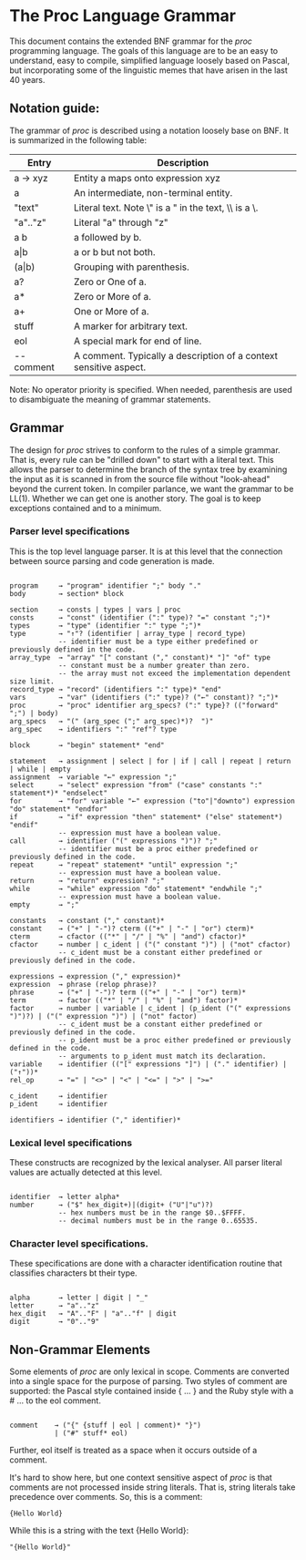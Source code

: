 # The Proc Language Grammar

This document contains the extended BNF grammar for the _proc_ programming
language. The goals of this language are to be an easy to understand,
easy to compile, simplified language loosely based on Pascal, but
incorporating some of the linguistic memes that have arisen in the last
40 years.

## Notation guide:

The grammar of *proc* is described using a notation loosely base on BNF. It
is summarized in the following table:

Entry        | Description
-------------|--------------
a &rarr; xyz | Entity a maps onto expression xyz
a            | An intermediate, non-terminal entity.
"text"       | Literal text. Note \\" is a " in the text, \\\\ is a \\.
"a".."z"     | Literal "a" through "z"
a b          | a followed by b.
a\|b         | a or b but not both.
(a\|b)       | Grouping with parenthesis.
a?           | Zero or One of a.
a\*          | Zero or More of a.
a\+          | One or More of a.
stuff        | A marker for arbitrary text.
eol          | A special mark for end of line.
-- comment   | A comment. Typically a description of a context sensitive aspect.

Note: No operator priority is specified. When needed, parenthesis are used to
disambiguate the meaning of grammar statements.

## Grammar

The design for _proc_ strives to conform to the rules of a simple grammar.
That is, every rule can be "drilled down" to start with a literal text.
This allows the parser to determine the branch of the syntax tree by
examining the input as it is scanned in from the source file without
"look-ahead" beyond the current token. In compiler parlance, we want the
grammar to be LL(1). Whether we can get one is another story. The goal
is to keep exceptions contained and to a minimum.

### Parser level specifications

This is the top level language parser. It is at this level that the connection
between source parsing and code generation is made.

<pre><code>
program     &rarr; "program" identifier ";" body "."
body        &rarr; section* block

section     &rarr; consts | types | vars | proc
consts      &rarr; "const" (identifier (":" type)? "=" constant ";")*
types       &rarr; "type" (identifier ":" type ";")*
type        &rarr; "&uarr;"? (identifier | array_type | record_type)
            -- identifier must be a type either predefined or previously defined in the code.
array_type  &rarr; "array" "[" constant ("," constant)* "]" "of" type
            -- constant must be a number greater than zero.
            -- the array must not exceed the implementation dependent size limit.
record_type &rarr; "record" (identifiers ":" type)* "end"
vars        &rarr; "var" (identifiers (":" type)? ("&larr;" constant)? ";")*
proc        &rarr; "proc" identifier arg_specs? (":" type}? (("forward" ";") | body)
arg_specs   &rarr; "(" (arg_spec (";" arg_spec)*)?  ")"
arg_spec    &rarr; identifiers ":" "ref"? type

block       &rarr; "begin" statement* "end"

statement   &rarr; assignment | select | for | if | call | repeat | return | while | empty
assignment  &rarr; variable "&larr;" expression ";"
select      &rarr; "select" expression "from" ("case" constants ":" statement*)* "endselect"
for         &rarr; "for" variable "&larr;" expression ("to"|"downto") expression "do" statement* "endfor"
if          &rarr; "if" expression "then" statement* ("else" statement*) "endif"
            -- expression must have a boolean value.
call        &rarr; identifier ("(" expressions ")")? ";"
            -- identifier must be a proc either predefined or previously defined in the code.
repeat      &rarr; "repeat" statement* "until" expression ";"
            -- expression must have a boolean value.
return      &rarr; "return" expression? ";"
while       &rarr; "while" expression "do" statement* "endwhile ";"
            -- expression must have a boolean value.
empty       &rarr; ";"

constants   &rarr; constant ("," constant)*
constant    &rarr; ("+" | "-")? cterm (("+" | "-" | "or") cterm)*
cterm       &rarr; cfactor (("*" | "/" | "%" | "and") cfactor)*
cfactor     &rarr; number | c_ident | ("(" constant ")") | ("not" cfactor)
            -- c_ident must be a constant either predefined or previously defined in the code.

expressions &rarr; expression ("," expression)*
expression  &rarr; phrase (relop phrase)?
phrase      &rarr; ("+" | "-")? term (("+" | "-" | "or") term)*
term        &rarr; factor (("*" | "/" | "%" | "and") factor)*
factor      &rarr; number | variable | c_ident | (p_ident ("(" expressions ")")?) | ("(" expression ")") | ("not" factor)
            -- c_ident must be a constant either predefined or previously defined in the code.
            -- p_ident must be a proc either predefined or previously defined in the code.
            -- arguments to p_ident must match its declaration.
variable    &rarr; identifier (("[" expressions "]") | ("." identifier) | ("&uarr;"))*
rel_op      &rarr; "=" | "<>" | "<" | "<=" | ">" | ">="

c_ident     &rarr; identifier
p_ident     &rarr; identifier

identifiers &rarr; identifier ("," identifier)*
</code></pre>

### Lexical level specifications

These constructs are recognized by the lexical analyser. All parser literal
values are actually detected at this level.

<pre><code>
identifier  &rarr; letter alpha*
number      &rarr; ("$" hex_digit+)|(digit+ ("U"|"u")?)
            -- hex numbers must be in the range $0..$FFFF.
            -- decimal numbers must be in the range 0..65535.
</code></pre>

### Character level specifications.

These specifications are done with a character identification routine that
classifies characters bt their type.

<pre><code>
alpha       &rarr; letter | digit | "_"
letter      &rarr; "a".."z"
hex_digit   &rarr; "A".."F" | "a".."f" | digit
digit       &rarr; "0".."9"
</code></pre>

## Non-Grammar Elements

Some elements of *proc* are only lexical in scope. Comments are converted into
a single space for the purpose of parsing. Two styles of comment are
supported: the Pascal style contained inside { ... } and the Ruby style
with a # ... to the eol comment.

<pre><code>
comment    &rarr; ("{" {stuff | eol | comment)* "}")
           | ("#" stuff* eol)
</code></pre>

Further, eol itself is treated as a space when it occurs outside of a comment.

It's hard to show here, but one context sensitive aspect of *proc* is that
comments are not processed inside string literals. That is, string literals
take precedence over comments. So, this is a comment:

```
{Hello World}
```

While this is a string with the text {Hello World}:

```
"{Hello World}"
```
